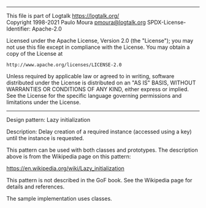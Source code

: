 ________________________________________________________________________

This file is part of Logtalk <https://logtalk.org/>  
Copyright 1998-2021 Paulo Moura <pmoura@logtalk.org>
SPDX-License-Identifier: Apache-2.0

Licensed under the Apache License, Version 2.0 (the "License");
you may not use this file except in compliance with the License.
You may obtain a copy of the License at

    http://www.apache.org/licenses/LICENSE-2.0

Unless required by applicable law or agreed to in writing, software
distributed under the License is distributed on an "AS IS" BASIS,
WITHOUT WARRANTIES OR CONDITIONS OF ANY KIND, either express or implied.
See the License for the specific language governing permissions and
limitations under the License.
________________________________________________________________________


Design pattern:
	Lazy initialization

Description:
	Delay creation of a required instance (accessed using a key)
	until the instance is requested.

This pattern can be used with both classes and prototypes. The description
above is from the Wikipedia page on this pattern:

https://en.wikipedia.org/wiki/Lazy_initialization

This pattern is not described in the GoF book. See the Wikipedia page for
details and references.

The sample implementation uses classes.
